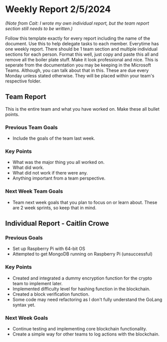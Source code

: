 # Weekly Report 2/5/2024
*(Note from Cait: I wrote my own individual report, but the team report section still needs to be written.)*

Follow this template exactly for every report including the name of the document. Use this to help delegate tasks to each member. Everytime has one weekly report. There should be 1 team section and multiple individual sections for each person.
Format this well, just copy and paste this all and remove all the boiler plate stuff. Make it look professional and nice. This is seperate from the documentation you may be keeping in the Microsoft Teams. Although, you can talk about that in this. These are due every Monday unless stated otherwise. They will be placed within your team's respective folder.

## Team Report
This is the entire team and what you have worked on. Make these all bullet points.

### Previous Team Goals
- Include the goals of the team last week.

### Key Points
- What was the major thing you all worked on.
- What did work.
- What did not work if there were any.
- Anything important from a team perspective.

### Next Week Team Goals
- Team next week goals that you plan to focus on or learn about. These are 2 week sprints, so keep that in mind.

## Individual Report - Caitlin Crowe
### Previous Goals
- Set up Raspberry Pi with 64-bit OS
- Attempted to get MongoDB running on Raspberry Pi (unsuccessful)

### Key Points
- Created and integrated a dummy encryption function for the crypto team to implement later.
- Implemented difficulty level for hashing function in the blockchain.
- Created a block verification function.
- Some code may need refactoring as I don't fully understand the GoLang syntax yet.

### Next Week Goals
- Continue testing and implementing core blockchain functionality.
- Create a simple way for other teams to log actions with the blockchain.